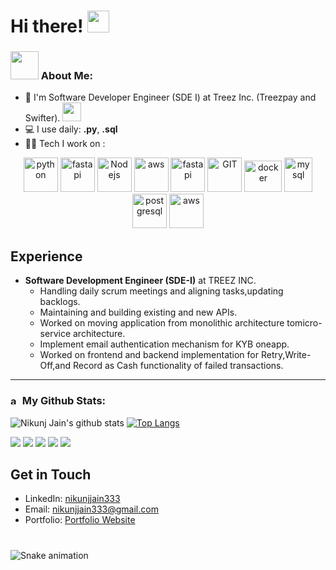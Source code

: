 # Hi there! <img src="https://github.com/TheDudeThatCode/TheDudeThatCode/blob/master/Assets/Hi.gif" width="35" />

<p align="center">

### <img src="https://github.com/TheDudeThatCode/TheDudeThatCode/blob/master/Assets/Developer.gif" width="45" /> About Me:

- 🏦 I'm Software Developer Engineer (SDE I) at Treez Inc. (Treezpay and Swifter).
  <img src="https://media.giphy.com/media/WUlplcMpOCEmTGBtBW/giphy.gif" width="30">
- 💻 I use daily: **.py**, **.sql**
- 🧑‍💻 Tech I work on :

<p align="center">
      <img src="https://www.vectorlogo.zone/logos/python/python-icon.svg" alt="python" width="55" height="55"/>
      <img src="https://cdn.worldvectorlogo.com/logos/fastapi-1.svg" alt="fastapi" width="55" height="55"/>
      <img src="https://www.vectorlogo.zone/logos/nodejs/nodejs-icon.svg" alt="Nodejs" width="55" height="55"/>
      <img src="https://www.vectorlogo.zone/logos/typescriptlang/typescriptlang-icon.svg" alt="aws" width="55" height="55"/>
      <img src="https://www.vectorlogo.zone/logos/reactjs/reactjs-icon.svg" alt="fastapi" width="55" height="55"/>
      <img src="https://www.vectorlogo.zone/logos/github/github-tile.svg" alt="GIT" width="55" height="55"/>
      <img src="https://www.vectorlogo.zone/logos/docker/docker-official.svg" alt="docker" width="60" height="50"/>
      <img src="https://www.vectorlogo.zone/logos/mysql/mysql-icon.svg" alt="mysql" width="45" height="55"/>
      <img src="https://www.vectorlogo.zone/logos/postgresql/postgresql-icon.svg" alt="postgresql" width="55" height="55"/>
      <img src="https://www.vectorlogo.zone/logos/amazon_aws/amazon_aws-icon.svg" alt="aws" width="55" height="55"/>
</p>

## Experience

- **Software Development Engineer (SDE-I)** at TREEZ INC.
  - Handling daily scrum meetings and aligning tasks,updating backlogs.
  - Maintaining and building existing and new APIs.
  - Worked on moving application from monolithic architecture tomicro-service architecture.
  - Implement email authentication mechanism for KYB oneapp.
  - Worked on frontend and backend implementation for Retry,Write-Off,and Record as Cash functionality of failed transactions.


---

### <img src='https://media1.giphy.com/media/du3J3cXyzhj75IOgvA/giphy.gif?cid=ecf05e47x2g034i9pzwtzzsd3xgg2w9nr94t4tflbbgo3008&rid=giphy.gif' alt="aws" width="15" height="15" /> My Github Stats:

![Nikunj Jain's github stats](https://github-readme-stats.vercel.app/api?username=nikunjjain333&show_icons=true&title_color=ffc857&icon_color=8ac926&text_color=daf7dc&bg_color=151515&hide=issues&count_private=true&count_public=true&include_all_commits=true)
[![Top Langs](https://github-readme-stats.vercel.app/api/top-langs/?username=nikunjjain333&layout=compact&text_color=daf7dc&bg_color=151515&hide=css,html,php)](https://github.com/anuraghazra/github-readme-stats)



![](https://github-profile-summary-cards.vercel.app/api/cards/profile-details?username=nikunjjain333&theme=default)
![](http://github-profile-summary-cards.vercel.app/api/cards/repos-per-language?username=nikunjjain333&theme=default)
![](http://github-profile-summary-cards.vercel.app/api/cards/most-commit-language?username=nikunjjain333&theme=default&exclude=java)
![](http://github-profile-summary-cards.vercel.app/api/cards/stats?username=nikunjjain333&theme=default)
![](http://github-profile-summary-cards.vercel.app/api/cards/productive-time?username=nikunjjain333&theme=default&utcOffset=8)

## Get in Touch

- LinkedIn: [nikunjjain333](https://github.com/nikunjjain333)
- Email: nikunjjain333@gmail.com
- Portfolio: [Portfolio Website](link-to-portfolio)

###

<br clear="both">

<img src="https://raw.githubusercontent.com/maurodesouza/maurodesouza/output/snake.svg" alt="Snake animation" />

###